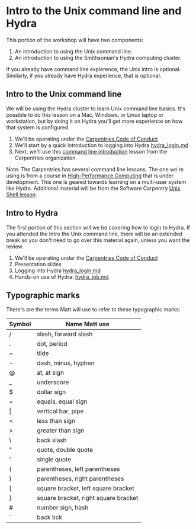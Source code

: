 # Intro to the Unix command line and Hydra

This portion of the workshop will have two components:

1. An introduction to using the Unix command line.
1. An introduction to using the Smithsonian's Hydra computing cluster.

If you already have command line expierence, the Unix intro is optional. Similarly, if you already have Hydra experience, that is optional.

## Intro to the Unix command line

We will be using the Hydra cluster to learn Unix command line basics. It's possible to do this lesson on a Mac, Windows, or Linux laptop or workstation, but by doing it on Hydra you'll get more experience on how that system is configured.

1. We'll be operating under the [Carpentries Code of Conduct](https://docs.carpentries.org/topic_folders/policies/code-of-conduct.html)
1. We'll start by a quick introduction to logging into Hydra [hydra_login.md](hydra_login.md)
1. Next, we'll use this [command line introduction](https://www.hpc-carpentry.org/hpc-shell/) lesson from the Carpentries organization.

Note: The Carpentries has several command line lessons. The one we're using is from a course in [High-Performance Computing](https://www.hpc-carpentry.org/) that is under development. This one is geared towards learning on a multi-user system like Hydra. Additional material will be from the Software Carpentry [Unix Shell lesson](https://swcarpentry.github.io/shell-novice/).

## Intro to Hydra

The first portion of this section will we be covering how to login to Hydra. If you attended the Intro the Unix command line, there will be an extended break so you don't need to go over this material again, unless you want the review.

1. We'll be operating under the [Carpentries Code of Conduct](https://docs.carpentries.org/topic_folders/policies/code-of-conduct.html)
1. Presentation slides
1. Logging into Hydra [hydra_login.md](hydra_login.md)
1. Hands-on use of Hydra: [hydra_job.md](hydra_job.md)

## Typographic marks

There's are the terms Matt will use to refer to these typographic marks:

|**Symbol**|**Name Matt use**|
|-----|-----|
|/|slash, forward slash|
|.|dot, period|
|~|tilde|
|-|dash, minus, hyphen|
|@|at, at sign|
|_|underscore|
|$|dollar sign|
|=|equals, equal sign|
|\||vertical bar, pipe|
|<|less than sign|
|>|greater than sign|
|&#92;|back slash|
|"|quote, double quote|
|'|single quote|
|(|parentheses, left parentheses|
|)|parentheses, right parentheses|
|[|square bracket, left square bracket|
|]|square bracket, right square bracket|
|#|number sign, hash|
|`|back tick|